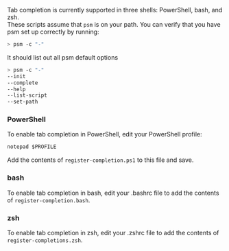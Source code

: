 Tab completion is currently supported in three shells: PowerShell, bash, and zsh.  
These scripts assume that `psm` is on your path. You can verify that you have psm set up correctly by running:
```bash
> psm -c "-"
```

It should list out all psm default options
```bash
> psm -c "-"
--init
--complete
--help
--list-script
--set-path
```

### PowerShell

To enable tab completion in PowerShell, edit your PowerShell profile:
```ps
notepad $PROFILE
```

Add the contents of `register-completion.ps1` to this file and save.

### bash

To enable tab completion in bash, edit your .bashrc file to add the contents of `register-completion.bash`.

### zsh

To enable tab completion in zsh, edit your .zshrc file to add the contents of `register-completions.zsh`.
